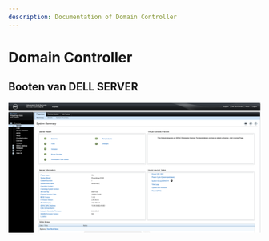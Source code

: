 ```yaml
---
description: Documentation of Domain Controller
---
```


# Domain Controller



## Booten van DELL SERVER

![](../../.gitbook/assets/screenshot-2018-11-08-at-09.45.39.png)




